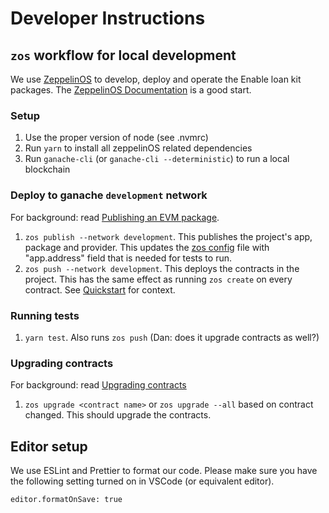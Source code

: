 # Developer Instructions

## `zos` workflow for local development

We use [ZeppelinOS](https://docs.zeppelinos.org/docs/start.html) to develop, deploy and operate the Enable loan kit packages. The [ZeppelinOS Documentation](https://docs.zeppelinos.org/docs/start.html) is a good start.

### Setup

1. Use the proper version of node (see .nvmrc)
2. Run `yarn` to install all zeppelinOS related dependencies
3. Run `ganache-cli` (or `ganache-cli --deterministic`) to run a local blockchain

### Deploy to ganache `development` network

For background: read [Publishing an EVM package](https://docs.zeppelinos.org/docs/publishing.html).

1. `zos publish --network development`. This publishes the project's app, package and provider. This updates the [zos config](https://docs.zeppelinos.org/docs/configuration.html) file with "app.address" field that is needed for tests to run.
2. `zos push --network development`. This deploys the contracts in the project. This has the same effect as running `zos create` on every contract. See [Quickstart](https://docs.zeppelinos.org/docs/first.html) for context.

### Running tests

1. `yarn test`. Also runs `zos push` (Dan: does it upgrade contracts as well?)

### Upgrading contracts

For background: read [Upgrading contracts](https://docs.zeppelinos.org/docs/first.html#upgrading-your-contract)

1. `zos upgrade <contract name>` or `zos upgrade --all` based on contract changed. This should upgrade the contracts.

## Editor setup

We use ESLint and Prettier to format our code. Please make sure you have the following setting turned on in VSCode (or equivalent editor).

```
editor.formatOnSave: true
```
